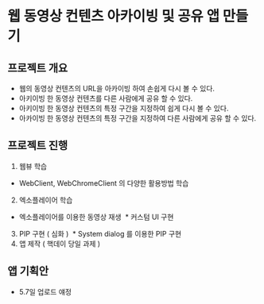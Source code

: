 # 웹 동영상 컨텐츠 아카이빙 및 공유 앱 만들기
## 프로젝트 개요
* 웹의 동영상 컨텐츠의 URL을 아카이빙 하여 손쉽게 다시 볼 수 있다.
* 아키이빙 한 동영상 컨텐츠를 다른 사람에게 공유 할 수 있다.
* 아키이빙 한 동영상 컨텐츠의 특정 구간을 지정하여 쉽게 다시 볼 수 있다.
* 아카이빙 한 동영상 컨텐츠의 특정 구간을 지정하여 다른 사람에게 공유 할 수 있다.
## 프로젝트 진행 
1. 웹뷰 학습
  * WebClient, WebChromeClient 의 다양한 활용방법 학습 
2. 엑소플레이어 학습
  * 엑소플레이어를 이용한 동영상 재생
  * 커스텀 UI 구현
3. PIP 구현 ( 심화 )
  * System dialog 를 이용한 PIP 구현
4. 앱 제작 ( 핵데이 당일 과제 )
## 앱 기획안
* 5.7일 업로드 얘정
